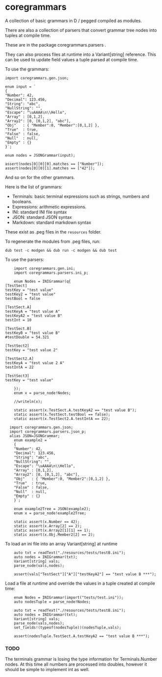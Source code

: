 # coregrammars
A collection of basic grammars in D / pegged compiled as modules.

There are also a collection of parsers that convert grammar tree 
nodes into tuples at compile time. 

These are in the package coregrammars.parsers .

They can also process files at runtime into a Variant[string] reference.
This can be used to update field values a tuple parsed at compile time.

To use the grammars:
```
import coregrammars.gen.json;

enum input = `
{
"Number": 42,
"Decimal": 123.456,
"String": "abc",
"NullString": "",
"Escape": "\uAAAA\n\\Hello",
"Array" : [0,1,2],
"Array2": [0, [0,1,2], "abc"],
"Obj"   : { "Member":0, "Member":[0,1,2] },
"True"  : true,
"False" : false,
"Null"  : null,
"Empty" : {}
}`;

enum nodes = JSONGrammar(input);

assert(nodes[0][0][0].matches == ["Number"]);
assert(nodes[0][0][1].matches == ["42"]);

```
And so on for the other grammars.

Here is the list of grammars:
 - Terminals: basic terminal expressions such as strings, numbers and booleans.
 - Expressions: arithmetic expressions.
 - INI: standard INI file syntax
 - JSON: standard JSON syntax
 - Markdown: standard markdown syntax

These exist as .peg files in the `resources` folder.

To regenerate the modules from .peg files, run:
```
dub test -c modgen && dub run -c modgen && dub test
```

To use the parsers:
```
    import coregrammars.gen.ini;
    import coregrammars.parsers.ini_p;

	enum Nodes = INIGrammar(q{
[TestSect]
testKey = "test value"
testKey2 = "test value"
testBool = false

[TestSect.A]
testKeyA = "test value A"
testKeyA2 = "test value B"
testInt = 10

[TestSect.B]
testKeyB = "test value B"
#testDouble = 54.321

[TestSect2]
testKey = "test value 2"

[TestSect2.A]
testKeyA = "test value 2 A"
testIntA = 22

[TestSect3]
testKey = "test value"

    });
	enum x = parse_node!Nodes;
	
	//writeln(x);
	
	static assert(x.TestSect.A.testKeyA2 == "test value B");
	static assert(x.TestSect.testBool == false);
	static assert(x.TestSect2.A.testIntA == 22);
```

```
  import coregrammars.gen.json;
  import coregrammars.parsers.json_p;
  alias JSON=JSONGrammar;
    enum example2 = `
    {
    "Number": 42,
    "Decimal": 123.456,
    "String": "abc",
    "NullString": "",
    "Escape": "\uAAAA\n\\Hello",
    "Array" : [0,1,2],
    "Array2": [0, [0,1,2], "abc"],
    "Obj"   : { "Member":0, "Member2":[0,1,2] },
    "True"  : true,
    "False" : false,
    "Null"  : null,
    "Empty" : {}
    }`;

    enum example2Tree = JSON(example2);
    enum x = parse_node!example2Tree;

    static assert(x.Number == 42);
    static assert(x.Array[2] == 2);
    static assert(x.Array2[1][1] == 1);
    static assert(x.Obj.Member2[2] == 2);
```

To load an ini file into an array Variant[string] at runtime

```
	auto txt = readText("./resources/tests/testB.ini");
	auto nodes = INIGrammar(txt);
	Variant[string] vals;
	parse_node(vals,nodes);

	assert(vals["TestSect"]["A"]["testKeyA2"] == "test value B ***");
```

Load a file at runtime and override the values in a tuple created at
compile time:

```
    enum Nodes = INIGrammar(import("tests/test.ini"));
	auto nodesTuple = parse_node!Nodes;

	auto txt = readText("./resources/tests/testB.ini");
	auto nodes = INIGrammar(txt);
	Variant[string] vals;
	parse_node(vals,nodes);
	set_fields!(typeof(nodesTuple))(nodesTuple,vals);

	assert(nodesTuple.TestSect.A.testKeyA2 == "test value B ***");
```

### TODO

The terminals grammar is losing the type 
information for Terminals.Number nodes.
At this time all numbers are processed into
doubles, however it should be simple to 
implement int as well.